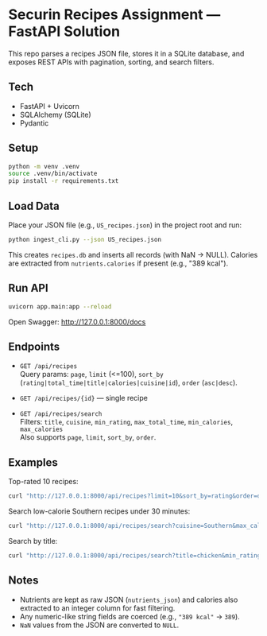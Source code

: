 # Securin Recipes Assignment — FastAPI Solution

This repo parses a recipes JSON file, stores it in a SQLite database, and exposes REST APIs with pagination, sorting, and search filters.

## Tech
- FastAPI + Uvicorn
- SQLAlchemy (SQLite)
- Pydantic

## Setup

```bash
python -m venv .venv
source .venv/bin/activate 
pip install -r requirements.txt
```

## Load Data

Place your JSON file (e.g., `US_recipes.json`) in the project root and run:

```bash
python ingest_cli.py --json US_recipes.json
```

This creates `recipes.db` and inserts all records (with NaN -> NULL). Calories are extracted from `nutrients.calories` if present (e.g., "389 kcal").

## Run API

```bash
uvicorn app.main:app --reload
```

Open Swagger: http://127.0.0.1:8000/docs

## Endpoints

- `GET /api/recipes`  
  Query params: `page`, `limit` (<=100), `sort_by` (`rating|total_time|title|calories|cuisine|id`), `order` (`asc|desc`).

- `GET /api/recipes/{id}` — single recipe

- `GET /api/recipes/search`  
  Filters: `title`, `cuisine`, `min_rating`, `max_total_time`, `min_calories`, `max_calories`  
  Also supports `page`, `limit`, `sort_by`, `order`.

## Examples

Top-rated 10 recipes:
```bash
curl "http://127.0.0.1:8000/api/recipes?limit=10&sort_by=rating&order=desc"
```

Search low-calorie Southern recipes under 30 minutes:
```bash
curl "http://127.0.0.1:8000/api/recipes/search?cuisine=Southern&max_calories=300&max_total_time=30&sort_by=total_time&order=asc"
```

Search by title:
```bash
curl "http://127.0.0.1:8000/api/recipes/search?title=chicken&min_rating=4.5"
```

## Notes
- Nutrients are kept as raw JSON (`nutrients_json`) and calories also extracted to an integer column for fast filtering.
- Any numeric-like string fields are coerced (e.g., `"389 kcal"` -> `389`).
- `NaN` values from the JSON are converted to `NULL`.
